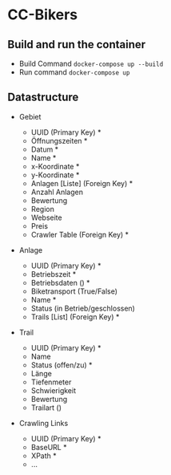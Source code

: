 # CC-Bikers

## Build and run the container
* Build Command `docker-compose up --build`  
* Run command `docker-compose up`

## Datastructure
* Gebiet
    * UUID (Primary Key) *
    * Öffnungszeiten * 
    * Datum *
    * Name *
    * x-Koordinate *
    * y-Koordinate *
    * Anlagen [Liste] (Foreign Key) *
    * Anzahl Anlagen
    * Bewertung
    * Region
    * Webseite
    * Preis
    * Crawler Table (Foreign Key) *
  
* Anlage
    * UUID (Primary Key) *
    * Betriebszeit *
    * Betriebsdaten () *
    * Biketransport (True/False)
    * Name *
    * Status (in Betrieb/geschlossen)
    * Trails [List] (Foreign Key) *

* Trail
    * UUID (Primary Key) * 
    * Name
    * Status (offen/zu) *
    * Länge
    * Tiefenmeter
    * Schwierigkeit
    * Bewertung
    * Trailart ()

* Crawling Links
    * UUID (Primary Key) *
    * BaseURL *
    * XPath *
    * ...
